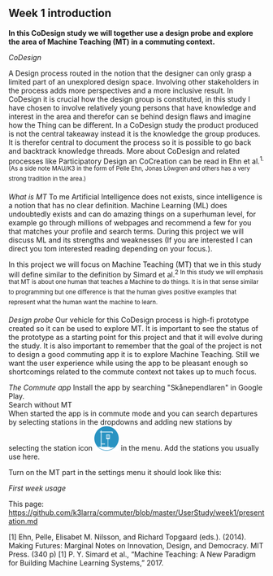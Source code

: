 ## Week 1 introduction
**In this CoDesign study we will together use a design probe and explore the area of Machine Teaching (MT) in a commuting context.**

_CoDesign_

A Design process routed in the notion that the designer can only grasp a limited part of an unexplored design space. Involving other stakeholders in the process adds more perspectives and a more inclusive result. In CoDesign it is crucial how the design group is constituted, in this study I have chosen to involve relatively young persons that have knowledge and interest in the area and therefor can se behind design flaws and imagine how the Thing can be different. In a CoDesign study the product produced is not the central takeaway instead it is the knowledge the group produces. It is therefor central to document the process so it is possible to go back and backtrack knowledge threads. More about CoDesign and related processes like Participatory Design an CoCreation can be read in Ehn et al.<sup>1. (As a side note MAU/K3 in the form of Pelle Ehn, Jonas Löwgren and others has a very strong tradition in the area.)

_What is MT_
To me Artificial Intelligence does not exists, since intelligence is a notion that has no clear definition. Machine Learning (ML) does undoubtedly exists and can do amazing things on a superhuman level, for example go through millions of webpages and recommend a few for you that matches your profile and search terms. During this project we will discuss ML and its strengths and weaknesses (If you are interested I can direct you tom interested reading depending on your focus.).

In this project we will focus on Machine Teaching (MT) that we in this study will define similar to the definition by Simard et al.<sup>2 In this study we will emphasis that MT is about one human that teaches a Machine to do things. It is in that sense similar to programming but one difference is that the human gives positive examples that represent what the human want the machine to learn.

_Design probe_
Our vehicle for this CoDesign process is high-fi prototype created so it can be used to explore MT. It is important to see the status of the prototype as a starting point for this project and that it will evolve during the study. It is also important to remember that the goal of the project is not to design a good commuting app it is to explore Machine Teaching. Still we want the user experience while using the app to be pleasant enough so shortcomings related to the commute context not takes up to much focus.

_The Commute app_
Install the app by searching "Skånependlaren" in Google Play.\
Search without MT\
When started the app is in commute mode and you can search departures by selecting stations in the dropdowns and adding new stations by selecting the station icon ![](station_blue_2.png) in the menu. Add the stations you usually use here.

Turn on the MT part in the settings menu it should look like this: 





_First week usage_



This page:
https://github.com/k3larra/commuter/blob/master/UserStudy/week1/presentation.md

[1] Ehn, Pelle, Elisabet M. Nilsson, and Richard Topgaard (eds.). (2014). Making Futures: Marginal Notes on Innovation, Design, and Democracy. MIT Press. (340 p)
[1] P. Y. Simard et al., “Machine Teaching: A New Paradigm for Building Machine Learning Systems,” 2017.

